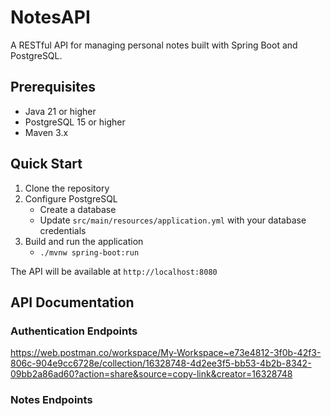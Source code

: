 # NotesAPI

A RESTful API for managing personal notes built with Spring Boot and PostgreSQL.

## Prerequisites

- Java 21 or higher
- PostgreSQL 15 or higher
- Maven 3.x

## Quick Start

1. Clone the repository
2. Configure PostgreSQL
    - Create a database
    - Update `src/main/resources/application.yml` with your database credentials
3. Build and run the application
    -  `./mvnw spring-boot:run`

The API will be available at `http://localhost:8080`

## API Documentation

### Authentication Endpoints
https://web.postman.co/workspace/My-Workspace~e73e4812-3f0b-42f3-806c-904e9cc6728e/collection/16328748-4d2ee3f5-bb53-4b2b-8342-09bb2a86ad60?action=share&source=copy-link&creator=16328748

### Notes Endpoints
